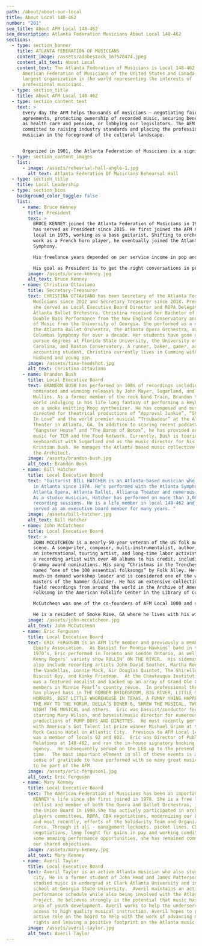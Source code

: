 ```yaml
---
path: /about/about-our-local
title: About Local 148-462
number: "201"
seo_title: About AFM Local 148-462
seo_description: Atlanta Federation Musicians About Local 148-462
sections:
  - type: section_banner
    title: ATLANTA FEDERATION OF MUSICIANS
    content_image: /assets/adobestock_167578474.jpeg
    content_alt_text: About Local
    content_text: The Atlanta Federation of Musicians is Local 148-462 of the
      American Federation of Musicians of the United States and Canada – the
      largest organization in the world representing the interests of
      professional musicians.
  - type: section_title
    title: About AFM Local 148-462
  - type: section_content_text
    text: >
      Every day the AFM helps thousands of musicians — negotiating fair
      agreements, protecting ownership of recorded music, securing benefits such
      as health care and pension, or lobbying our legislators. The AFM is
      committed to raising industry standards and placing the professional
      musician in the foreground of the cultural landscape.


      Organized in 1901, the Atlanta Federation of Musicians is a significant chapter of the AFM representing around 700 musicians throughout Georgia, including the metropolitan areas of Atlanta, Athens, Augusta, Columbus and Macon. Our professional members perform every imaginable style of music – including blues, classical, country, ethnic/world music, hip-hop, jazz, rap, rock, soul.
  - type: section_content_images
    list:
      - image: /assets/rehearsal-hall-angle-1.jpg
        alt_text: Atlanta Federation Of Musicians Rehearsal Hall
  - type: section_title
    title: Local Leadership
  - type: section_bios
    background_color_toggle: false
    list:
      - name: Bruce Kenney
        title: President
        text: >
          BRUCE KENNEY joined the Atlanta Federation of Musicians in 1985, and
          has served as President since 2015. He first joined the AFM Houston
          local in 1975, working as a bass guitarist. Shifting to orchestral
          work as a French horn player, he eventually joined the Atlanta
          Symphony. 

          His freelance years depended on per service income in pop and classical performance. Working freelancers in all genres stand to benefit greatly from collaborative thinking, and the AFM provides the needed structure. For specific workplaces, AFM collective bargaining agreements further solidify terms of employment. 

          His goal as President is to get the right conversations in progress so that musicians can decide how best to deal with the concerns of their professional lives. He encourages the Board to examine, with an open mind, ways to identify and inspire these voices. 
        image: /assets/bruce-kenney.jpg
        alt_text: Bruce Kenney
      - name: Christina Ottaviano
        title: Secretary-Treasurer
        text: CHRISTINA OTTAVIANO has been Secretary of the Atlanta Federation of
          Musicians since 2012 and Secretary-Treasurer since 2018. Previously,
          she served as Local Executive Board Director and ROPA Delegate for the
          Atlanta Ballet Orchestra. Christina received her Bachelor of Music in
          Double Bass Performance from the New England Conservatory and Master
          of Music from the University of Georgia. She performed as a member of
          the Atlanta Ballet Orchestra, the Atlanta Opera Orchestra, and the
          Columbus Symphony for over a decade. Her students have gone on to
          pursue degrees at Florida State University, the University of South
          Carolina, and Boston Conservatory. A runner, baker, gamer, and
          accounting student, Christina currently lives in Cumming with her
          husband and young son.
        image: /assets/tina-headshot.jpg
        alt_text: Christina Ottaviano
      - name: Brandon Bush
        title: Local Executive Board
        text: BRANDON BUSH has performed on 100s of recordings including GRAMMY® Award
          nominated and winning releases by John Mayer, Sugarland, and Shawn
          Mullins. As a former member of the rock band Train, Brandon toured the
          world indulging in his life long fantasy of performing a keyboard solo
          on a smoke emitting Moog synthesizer. He has composed and music
          directed for theatrical productions of “Approval Junkie”, “Shakespeare
          In Love” and the world premier musical “Troubadour” at the Alliance
          Theater in Atlanta, GA. In addition to scoring recent podcasts,
          “Gangster House” and “The Baron of Botox”, he has provided original
          music for TCM and the Food Network. Currently, Bush is touring as the
          keyboardist with Sugarland and as the music director for his brother
          Kristian Bush. He manages the Atlanta based music collective Songs of
          the Architect.
        image: /assets/brandon-bush.jpg
        alt_text: Brandon Bush
      - name: Bill Hatcher
        title: Local Executive Board
        text: "Guitarist BILL HATCHER is an Atlanta-based musician who’s been performing
          in Atlanta since 1974. He’s performed with the Atlanta Symphony,
          Atlanta Opera, Atlanta Ballet, Alliance Theater and numerous others.
          As a studio musician, Hatcher has performed on more than 3,000 local
          recording sessions. He is a life member in local 148-462 and has
          served as an executive board member for many years. "
        image: /assets/bill-hatcher.jpg
        alt_text: Bill Hatcher
      - name: John McCutcheon
        title: Local Executive Board
        text: >
          JOHN MCCUTCHEON is a nearly-50-year veteran of the US folk music
          scene. A songwriter, composer, multi-instrumentalist, author, actor,
          an international touring artist, and long-time labor activist. His is
          a recording artist with over 40 albums to his credit, including 6
          Grammy award nominations. His song “Christmas in the Trenches was
          named “one of the 100 essential folksongs” by Folk Alley. He is a
          much-in demand workshop leader and is considered one of the world
          masters of the hammer dulcimer. He has an extensive collection of
          field recordings from around the world in the Archive of American
          Folksong in the American Folklife Center in the Library of Congress.

          McCutcheon was one of the co-founders of AFM Local 1000 and served as its president for fifteen years. He is a 2-term Local Executive Board member of 148-462 and serves on its Organizing Task Force, Fair Trade Music Committee and Solidarity Team.

          He is a resident of Smoke Rise, GA where he lives with his wife, author Carmen Agra Deedy and is the doting grandfather of five.
        image: /assets/john-mccutcheon.jpg
        alt_text: John McCutcheon
      - name: Eric Ferguson
        title: Local Executive Board
        text: ERIC FERGUSON is an AFM life member and previously a member of Actor’s
          Equity Association.  As Bassist for Ronnie Hawkins’ band in the early
          1970’s, Eric performed in Toronto and London Ontario, as well as on
          Kenny Rogers’ variety show ROLLIN’ ON THE RIVER.  His sideman credits
          also include recording artists John David Souther, Martha Reeves and
          the Vandellas, Lonnie Mack, Sir Douglas Quintet, The Shirelles, King
          Biscuit Boy, and Kinky Friedman.  At the Chautauqua Institution, Eric
          was a featured vocalist and backed up an array of Grand Ole Opry
          members in Minnie Pearl’s country revue.  In professional theatre, he
          has played bass in THE ROBBER BRIDEGROOM, BIG RIVER, LITTLE SHOP OF
          HORRORS, BEST LITTLE WHOREHOUSE IN TEXAS, A FUNNY YHING HAPPENED ON
          THE WAY TO THE FORUM, DELLA’S DINER 6, SHREW THE MUSICAL, TWELFTH
          NIGHT THE MUSICAL and others.  Eric was bassist/conductor for BEEHIVE
          starring Mary Wilson, and bassist/music director for numerous
          productions of PUMP BOYS AND DINETTES.  He most recently performed
          with America’s Got Talent 1st prize winner Michael Grimm at the Hard
          Rock Casino Hotel in Atlantic City.  Previous to AFM Local 148-462, he
          was a member of locals 92 and 802.  Eric was Director of Public
          Relations at 148-462, and ran the in-house signatory booking
          agency.  He subsequently served on the LEB up to the present
          time.  The most important element in all of these events is a deep
          sense of gratitude to have performed with so many great musicians, and
          to be part of the AFM.
        image: /assets/eric-ferguson1.jpg
        alt_text: Eric Ferguson
      - name: Mary Kenney
        title: Local Executive Board
        text: The American Federation of Musicians has been an important part of MARY
          KENNEY's life since she first joined in 1978. She is a free lance
          cellist and member of both the Opera and Ballet Orchestras, joining
          the Union Board in 1998.She has actively participated in orchestra
          players committees, ROPA, CBA negotiations, modernizing our building
          and most recently, efforts of the Solidarity Team and Organizing Task
          Force. Through it all - management lockouts, picket lines, CBA
          negotiations, long fought for gains in pay and working conditions and
          some amazing performance opportunities, she has remained committed to
          our shared objectives.
        image: /assets/mary-kenney.jpg
        alt_text: Mary Kenney
      - name: Averil Taylor
        title: Local Executive Board
        text: Averil Taylor is an active Atlanta musician who also studied music in the
          city. He is a former student of John Head and James Patterson. He
          studied music in undergrad at Clark Atlanta University and in grad
          school at Georgia State University.  Averil maintains an active
          performance schedule while also being involved with the Atlanta Music
          Project. He believes strongly in the potential that music has in the
          area of youth development. Averil works to help the underserved have
          access to high quality musical instruction. Averil hopes to play an
          active role on the board to help with the work of advancing musician’s
          rights and leaving a positive footprint on the Atlanta music scene.
        image: /assets/averil-taylor.jpg
        alt_text: Averil Taylor
---
```

